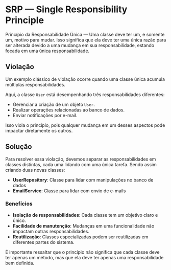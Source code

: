 # SRP — Single Responsibility Principle

Princípio da Responsabilidade Única — Uma classe deve ter um, e somente um, motivo para mudar. Isso significa que ela deve ter uma única razão para ser alterada devido a uma mudança em sua responsabilidade, estando focada em uma única responsabilidade.

## Violação

Um exemplo clássico de violação ocorre quando uma classe única acumula múltiplas responsabilidades.

Aqui, a classe `User` está desempenhando três responsabilidades diferentes:
- Gerenciar a criação de um objeto `User`.
- Realizar operações relacionadas ao banco de dados.
- Enviar notificações por e-mail.

Isso viola o princípio, pois qualquer mudança em um desses aspectos pode impactar diretamente os outros.

## Solução

Para resolver essa violação, devemos separar as responsabilidades em classes distintas, cada uma lidando com uma única tarefa. Sendo assim criando duas novas classes:

- **UserRepository**: Classe para lidar com manipulações no banco de dados
- **EmailService**: Classe para lidar com envio de e-mails

### Benefícios
- **Isolação de responsabilidades**: Cada classe tem um objetivo claro e único.
- **Facilidade de manutenção**: Mudanças em uma funcionalidade não impactam outras responsabilidades.
- **Reutilização**: Classes especializadas podem ser reutilizadas em diferentes partes do sistema.

É importante ressaltar que o princípio não significa que cada classe deve ter apenas um método, mas que ela deve ter apenas uma responsabilidade bem definida.

